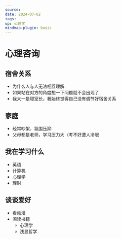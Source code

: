 ```yaml
---
source: 
date: 2024-07-02
tags: 
up: 心理学
mindmap-plugin: basic
---
```


# 心理咨询

## 宿舍关系
- 为什么人与人无法相互理解
- 如果站在对方的角度想一下问题就不会出现了
- 我大一是寝室长，我始终觉得自己没有调节好宿舍关系

## 家庭
- 经常吵架，氛围压抑
- 父母都是老师，学习压力大（考不好遭人冷眼

## 我在学习什么
- 英语
- 计算机
- 心理学
- 理财

## 谈谈爱好
- 看动漫
- 阅读书籍
	- 心理学
	- 浅显哲学